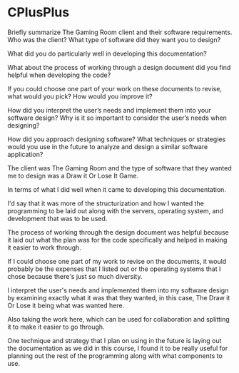 # CPlusPlus
Briefly summarize The Gaming Room client and their software requirements. Who was the client? What type of software did they want you to design?

What did you do particularly well in developing this documentation?

What about the process of working through a design document did you find helpful when developing the code?

If you could choose one part of your work on these documents to revise, what would you pick? How would you improve it?

How did you interpret the user’s needs and implement them into your software design? Why is it so important to consider the user’s needs when designing?

How did you approach designing software? What techniques or strategies would you use in the future to analyze and design a similar software application?

The client was The Gaming Room and the type of software that they wanted me to design was a Draw it Or Lose It Game. 

In terms of what I did well when it came to developing this documentation.

I'd say that it was more of the structurization and how I wanted the programming to be laid out along with the servers, operating system, and development that was to be used.

The process of working through the design document was helpful because it laid out what the plan was for the code specifically and helped in making it easier to work through.

If I could choose one part of my work to revise on the documents, it would probably be the expenses that I listed out or the operating systems that I chose because there's just so much diversity.

I interpret the user's needs and implemented them into my software design by examining exactly what it was that they wanted, in this case, The Draw it Or Lose it being what was wanted here.

Also taking the work here, which can be used for collaboration and splitting it to make it easier to go through.

One technique and strategy that I plan on using in the future is laying out the documentation as we did in this course, I found it to be really useful for planning out the rest of the programming along with what components to use.
